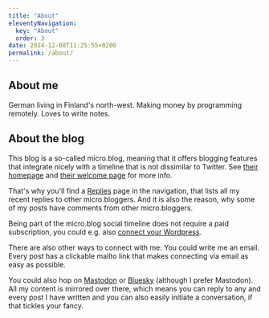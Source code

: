 ```yaml
---
title: "About"
eleventyNavigation:
  key: "About"
  order: 3
date: 2024-12-08T11:25:55+0200
permalink: /about/
---
```

## About me

German living in Finland's north-west. Making money by programming remotely. Loves to write notes.

## About the blog

This blog is a so-called micro.blog, meaning that it offers blogging features that integrate nicely with a timeline that is not dissimilar to Twitter. See [their homepage](https://micro.blog) and [their welcome page](https://welcome.micro.blog) for more info.

That's why you'll find a [Replies](/replies/) page in the navigation, that lists all my recent replies to other micro.bloggers. And it is also the reason, why some of my posts have comments from other micro.bloggers.

Being part of the micro.blog social timeline does not require a paid subscription, you could e.g. also [connect your Wordpress](https://help.micro.blog/t/setting-up-wordpress/88).

There are also other ways to connect with me: You could write me an email. Every post has a clickable mailto link that makes connecting via email as easy as possible.

You could also hop on [Mastodon](https://social.lol/@matti) or [Bluesky](https://bsky.app/profile/finn-matti.bsky.social) (although I prefer Mastodon). All my content is mirrored over there, which means you can reply to any and every post I have written and you can also easily initiate a conversation, if that tickles your fancy.
